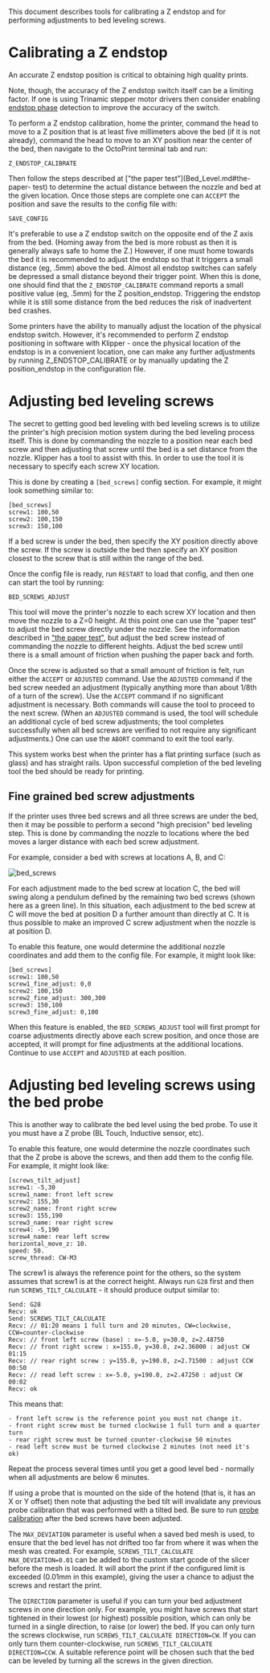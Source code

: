This document describes tools for calibrating a Z endstop and for performing
adjustments to bed leveling screws.

# Calibrating a Z endstop

An accurate Z endstop position is critical to obtaining high quality prints.

Note, though, the accuracy of the Z endstop switch itself can be a limiting
factor. If one is using Trinamic stepper motor drivers then consider enabling
[endstop phase](Endstop_Phase.md) detection to improve the accuracy of the
switch.

To perform a Z endstop calibration, home the printer, command the head to move
to a Z position that is at least five millimeters above the bed (if it is not
already), command the head to move to an XY position near the center of the bed,
then navigate to the OctoPrint terminal tab and run:

```
Z_ENDSTOP_CALIBRATE
```

Then follow the steps described at ["the paper test"](Bed_Level.md#the-paper-
test) to determine the actual distance between the nozzle and bed at the given
location. Once those steps are complete one can `ACCEPT` the position and save
the results to the config file with:

```
SAVE_CONFIG
```

It's preferable to use a Z endstop switch on the opposite end of the Z axis from
the bed. (Homing away from the bed is more robust as then it is generally always
safe to home the Z.) However, if one must home towards the bed it is recommended
to adjust the endstop so that it triggers a small distance (eg, .5mm) above the
bed. Almost all endstop switches can safely be depressed a small distance beyond
their trigger point. When this is done, one should find that the
`Z_ENDSTOP_CALIBRATE` command reports a small positive value (eg, .5mm) for the
Z position_endstop. Triggering the endstop while it is still some distance from
the bed reduces the risk of inadvertent bed crashes.

Some printers have the ability to manually adjust the location of the physical
endstop switch. However, it's recommended to perform Z endstop positioning in
software with Klipper - once the physical location of the endstop is in a
convenient location, one can make any further adjustments by running
Z_ENDSTOP_CALIBRATE or by manually updating the Z position_endstop in the
configuration file.

# Adjusting bed leveling screws

The secret to getting good bed leveling with bed leveling screws is to utilize
the printer's high precision motion system during the bed leveling process
itself. This is done by commanding the nozzle to a position near each bed screw
and then adjusting that screw until the bed is a set distance from the nozzle.
Klipper has a tool to assist with this. In order to use the tool it is necessary
to specify each screw XY location.

This is done by creating a `[bed_screws]` config section. For example, it might
look something similar to:

```
[bed_screws]
screw1: 100,50
screw2: 100,150
screw3: 150,100
```

If a bed screw is under the bed, then specify the XY position directly above the
screw. If the screw is outside the bed then specify an XY position closest to
the screw that is still within the range of the bed.

Once the config file is ready, run `RESTART` to load that config, and then one
can start the tool by running:

```
BED_SCREWS_ADJUST
```

This tool will move the printer's nozzle to each screw XY location and then move
the nozzle to a Z=0 height. At this point one can use the "paper test" to
adjust the bed screw directly under the nozzle. See the information described in
["the paper test"](Bed_Level.md#the-paper-test), but adjust the bed screw
instead of commanding the nozzle to different heights. Adjust the bed screw
until there is a small amount of friction when pushing the paper back and forth.

Once the screw is adjusted so that a small amount of friction is felt, run
either the `ACCEPT` or `ADJUSTED` command. Use the `ADJUSTED` command if the bed
screw needed an adjustment (typically anything more than about 1/8th of a turn
of the screw). Use the `ACCEPT` command if no significant adjustment is
necessary. Both commands will cause the tool to proceed to the next screw. (When
an `ADJUSTED` command is used, the tool will schedule an additional cycle of bed
screw adjustments; the tool completes successfully when all bed screws are
verified to not require any significant adjustments.) One can use the `ABORT` command
to exit the tool early.

This system works best when the printer has a flat printing surface (such as
glass) and has straight rails. Upon successful completion of the bed leveling
tool the bed should be ready for printing.

## Fine grained bed screw adjustments

If the printer uses three bed screws and all three screws are under the bed,
then it may be possible to perform a second "high precision" bed leveling
step. This is done by commanding the nozzle to locations where the bed moves a
larger distance with each bed screw adjustment.

For example, consider a bed with screws at locations A, B, and C:

![bed_screws](img/bed_screws.svg.png)

For each adjustment made to the bed screw at location C, the bed will swing
along a pendulum defined by the remaining two bed screws (shown here as a green
line). In this situation, each adjustment to the bed screw at C will move the
bed at position D a further amount than directly at C. It is thus possible to
make an improved C screw adjustment when the nozzle is at position D.

To enable this feature, one would determine the additional nozzle coordinates
and add them to the config file. For example, it might look like:

```
[bed_screws]
screw1: 100,50
screw1_fine_adjust: 0,0
screw2: 100,150
screw2_fine_adjust: 300,300
screw3: 150,100
screw3_fine_adjust: 0,100
```

When this feature is enabled, the `BED_SCREWS_ADJUST` tool will first prompt for
coarse adjustments directly above each screw position, and once those are
accepted, it will prompt for fine adjustments at the additional locations.
Continue to use `ACCEPT` and `ADJUSTED` at each position.

# Adjusting bed leveling screws using the bed probe

This is another way to calibrate the bed level using the bed probe. To use it
you must have a Z probe (BL Touch, Inductive sensor, etc).

To enable this feature, one would determine the nozzle coordinates such that the
Z probe is above the screws, and then add them to the config file. For example,
it might look like:

```
[screws_tilt_adjust]
screw1: -5,30
screw1_name: front left screw
screw2: 155,30
screw2_name: front right screw
screw3: 155,190
screw3_name: rear right screw
screw4: -5,190
screw4_name: rear left screw
horizontal_move_z: 10.
speed: 50.
screw_thread: CW-M3
```

The screw1 is always the reference point for the others, so the system assumes
that screw1 is at the correct height. Always run `G28` first and then run
`SCREWS_TILT_CALCULATE` - it should produce output similar to:

```
Send: G28
Recv: ok
Send: SCREWS_TILT_CALCULATE
Recv: // 01:20 means 1 full turn and 20 minutes, CW=clockwise, CCW=counter-clockwise
Recv: // front left screw (base) : x=-5.0, y=30.0, z=2.48750
Recv: // front right screw : x=155.0, y=30.0, z=2.36000 : adjust CW 01:15
Recv: // rear right screw : y=155.0, y=190.0, z=2.71500 : adjust CCW 00:50
Recv: // read left screw : x=-5.0, y=190.0, z=2.47250 : adjust CW 00:02
Recv: ok
```

This means that:


    - front left screw is the reference point you must not change it.
    - front right screw must be turned clockwise 1 full turn and a quarter turn
    - rear right screw must be turned counter-clockwise 50 minutes
    - read left screw must be turned clockwise 2 minutes (not need it's ok)


Repeat the process several times until you get a good level bed - normally when
all adjustments are below 6 minutes.

If using a probe that is mounted on the side of the hotend (that is, it has an X
or Y offset) then note that adjusting the bed tilt will invalidate any previous
probe calibration that was performed with a tilted bed. Be sure to run [probe
calibration](Probe_Calibrate.md) after the bed screws have been adjusted.

The `MAX_DEVIATION` parameter is useful when a saved bed mesh is used, to ensure
that the bed level has not drifted too far from where it was when the mesh was
created. For example, `SCREWS_TILT_CALCULATE MAX_DEVIATION=0.01` can be added to
the custom start gcode of the slicer before the mesh is loaded. It will abort
the print if the configured limit is exceeded (0.01mm in this example), giving
the user a chance to adjust the screws and restart the print.

The `DIRECTION` parameter is useful if you can turn your bed adjustment screws
in one direction only. For example, you might have screws that start tightened
in their lowest (or highest) possible position, which can only be turned in a
single direction, to raise (or lower) the bed. If you can only turn the screws
clockwise, run `SCREWS_TILT_CALCULATE DIRECTION=CW`. If you can only turn them
counter-clockwise, run `SCREWS_TILT_CALCULATE DIRECTION=CCW`. A suitable
reference point will be chosen such that the bed can be leveled by turning all
the screws in the given direction.
